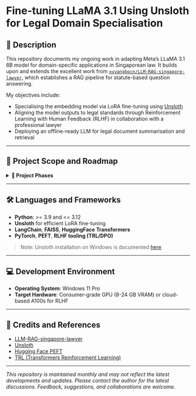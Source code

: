 # Fine-tuning LLaMA 3.1 Using Unsloth for Legal Domain Specialisation

## 📄 Description

This repository documents my ongoing work in adapting Meta’s LLaMA 3.1 8B model for domain-specific applications in Singaporean law. It builds upon and extends the excellent work from [`xuyangbocn/LLM-RAG-singapore-lawyer`](https://github.com/xuyangbocn/LLM-RAG-singapore-lawyer), which establishes a RAG pipeline for statute-based question answering.

My objectives include:

- Specialising the embedding model via LoRA fine-tuning using [Unsloth](https://github.com/unslothai/unsloth)
- Aligning the model outputs to legal standards through Reinforcement Learning with Human Feedback (RLHF) in collaboration with a professional lawyer
- Deploying an offline-ready LLM for legal document summarisation and retrieval

---

## 🧠 Project Scope and Roadmap

<details>
<summary><strong>🚀 Project Phases</strong></summary>

### ✅ Phase 0: Baseline RAG Framework (Completed)

- ✔️ Investigated and adapted the `LLM-RAG-singapore-lawyer` architecture
- ✔️ Performed chunking and metadata tagging of legal statutes (PDFs)
- ✔️ Developed an initial RAG pipeline for legal QA using `LangChain`, `FAISS`, and `OpenChat`

---

### ⚙️ Phase 1: Domain-Specific Embedding Fine-tuning (In Progress)

- ❌ Fine-tune LLaMA 3.1 8B embeddings using LoRA via Unsloth
- ❌ Prepare legal-specific contrastive data (e.g., semantically similar/dissimilar statute pairs)
- ❌ Use quantised training (4-bit QLoRA) for efficient compute usage
- ❌ Evaluate domain specialisation using retrieval recall and legal topic clustering

---

### 🧑‍⚖️ Phase 2: RLHF with Legal Expert

- ❌ Collect human preference data on model completions from a practising lawyer
- ❌ Train a reward model to reflect legal accuracy, helpfulness, and clarity
- ❌ Apply PPO or DPO for alignment with legal preferences
- ❌ Evaluate using legal benchmarks and human qualitative assessments

---

### 🧪 Phase 3: Experimental Improvements (Planned)

- ❌ Investigate data curriculum learning for legal tasks (e.g., by statute complexity)
- ❌ Explore multi-turn dialogue alignment in legal consultations
- ❌ Test multi-objective RLHF with factuality and compliance scores

---

### 📤 Phase 4: Deployment

- ❌ Convert and quantise the model (GGUF/ONNX) for offline inference
- ❌ Integrate with lightweight web UI (e.g., Gradio)
- ❌ Package as a containerised app with offline RAG + inference capabilities

</details>

---

## 🛠 Languages and Frameworks

- **Python**: >= 3.9 and <= 3.12  
- **Unsloth** for efficient LoRA fine-tuning  
- **LangChain**, **FAISS**, **HuggingFace Transformers**
- **PyTorch**, **PEFT**, **RLHF tooling (TRL/DPO)**

> Note: Unsloth installation on Windows is documented [here](https://docs.unsloth.ai/get-started/installing-+-updating/windows-installation)

---

## 💻 Development Environment

- **Operating System**: Windows 11 Pro  
- **Target Hardware**: Consumer-grade GPU (8-24 GB VRAM) or cloud-based A100s for RLHF

---

## 🔗 Credits and References

- [LLM-RAG-singapore-lawyer](https://github.com/xuyangbocn/LLM-RAG-singapore-lawyer)
- [Unsloth](https://github.com/unslothai/unsloth)
- [Hugging Face PEFT](https://github.com/huggingface/peft)
- [TRL (Transformers Reinforcement Learning)](https://github.com/huggingface/trl)

---

_This repository is maintained monthly and may not reflect the latest developments and updates. Please contact the author for the latest discussions. Feedback, suggestions, and collaborations are welcome._
